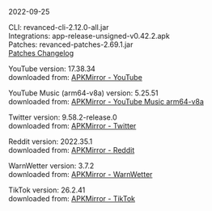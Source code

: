 2022-09-25
  
CLI: revanced-cli-2.12.0-all.jar  
Integrations: app-release-unsigned-v0.42.2.apk  
Patches: revanced-patches-2.69.1.jar  
[Patches Changelog](https://github.com/revanced/revanced-patches/releases/latest)  

YouTube version: 17.38.34  
downloaded from: [APKMirror - YouTube](https://www.apkmirror.com/apk/google-inc/youtube/youtube-17-38-34-release/youtube-17-38-34-2-android-apk-download/)  

YouTube Music (arm64-v8a) version: 5.25.51  
downloaded from: [APKMirror - YouTube Music arm64-v8a](https://www.apkmirror.com/apk/google-inc/youtube-music/youtube-music-5-25-51-release/youtube-music-5-25-51-2-android-apk-download/)  

Twitter version: 9.58.2-release.0  
downloaded from: [APKMirror - Twitter](https://www.apkmirror.com/apk/twitter-inc/twitter/twitter-9-58-2-release-0-release/twitter-9-58-2-release-0-android-apk-download/)  

Reddit version: 2022.35.1  
downloaded from: [APKMirror - Reddit](https://www.apkmirror.com)  

WarnWetter version: 3.7.2  
downloaded from: [APKMirror - WarnWetter](https://www.apkmirror.com/apk/deutscher-wetterdienst/warnwetter/warnwetter-3-7-2-release/warnwetter-3-7-2-2-android-apk-download/)  

TikTok version: 26.2.41  
downloaded from: [APKMirror - TikTok](https://www.apkmirror.com/apk/tiktok-pte-ltd/tik-tok/tik-tok-26-2-41-release/tiktok-26-2-41-4-android-apk-download/)  
